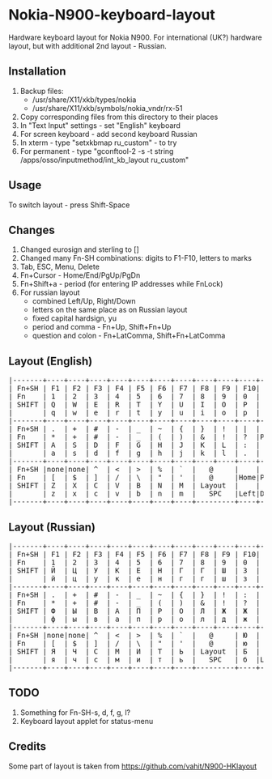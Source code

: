 Nokia-N900-keyboard-layout
==========================

Hardware keyboard layout for Nokia N900.
For international (UK?) hardware layout, but with additional 2nd layout - Russian.

Installation
------------
1. Backup files:
   - /usr/share/X11/xkb/types/nokia
   - /usr/share/X11/xkb/symbols/nokia_vndr/rx-51
2. Copy corresponding files from this directory to their places
3. In "Text Input" settings - set "English" keyboard
4. For screen keyboard - add second keyboard Russian
5. In xterm - type "setxkbmap ru_custom" - to try
6. For permanent - type "gconftool-2 -s -t string /apps/osso/inputmethod/int_kb_layout ru_custom"

Usage
-----
To switch layout - press Shift-Space

Changes
-------
1. Changed eurosign and sterling to []
2. Changed many Fn-SH combinations: digits to F1-F10, letters to marks
3. Tab, ESC, Menu, Delete
4. Fn+Cursor - Home/End/PgUp/PgDn
5. Fn+Shift+a - period (for entering IP addresses while FnLock)
6. For russian layout
   - combined Left/Up, Right/Down
   - letters on the same place as on Russian layout
   - fixed capital hardsign, yu
   - period and comma - Fn+Up, Shift+Fn+Up
   - question and colon - Fn+LatComma, Shift+Fn+LatComma

Layout (English)
----------------
<pre>
|-------+----+----+----+----+----+----+----+----+----+----+----+-----|
| Fn+SH | F1 | F2 | F3 | F4 | F5 | F6 | F7 | F8 | F9 | F10| F11| F12 |
| Fn    | 1  | 2  | 3  | 4  | 5  | 6  | 7  | 8  | 9  | 0  | =  | Del |
| SHIFT | Q  | W  | E  | R  | T  | Y  | U  | I  | O  | P  | ;  | Tab |
|       | q  | w  | e  | r  | t  | y  | u  | i  | o  | p  | ,  | BKSP|
|-------+----+----+----+----+----+----+----+----+----+----+----+-----|
| Fn+SH | .  | +  | #  | -  | _  | ~  | {  | }  | !  | |  |    | MENU|
| Fn    | *  | +  | #  | -  | _  | (  | )  | &  | !  | ?  |PgUp| ESC |
| SHIFT | A  | S  | D  | F  | G  | H  | J  | K  | L  | :  |    | RET |
|       | a  | s  | d  | f  | g  | h  | j  | k  | l  | .  | Up | RET |
|-------+----+----+----+----+----+----+----+----+----+----+----+-----|
| Fn+SH |none|none| ^  | <  | >  | %  | `  |   @     |    |    |     |
| Fn    | [  | $  | ]  | /  | \  | "  | '  |   @     |Home|PgDn| End |
| SHIFT | Z  | X  | C  | V  | B  | N  | M  | Layout  |    |    |     |
|       | z  | x  | c  | v  | b  | n  | m  |   SPC   |Left|Down|Right|
|-------+----+----+----+----+----+----+----+---------+----+----+-----|
</pre>

Layout (Russian)
----------------
<pre>
|-------+----+----+----+----+----+----+----+----+----+----+----+-----|
| Fn+SH | F1 | F2 | F3 | F4 | F5 | F6 | F7 | F8 | F9 | F10| Ъ  | F12 |
| Fn    | 1  | 2  | 3  | 4  | 5  | 6  | 7  | 8  | 9  | 0  | ъ  | Del |
| SHIFT | Й  | Ц  | У  | К  | Е  | Н  | Г  | Г  | Ш  | З  | Х  | Tab |
|       | й  | ц  | у  | к  | е  | н  | г  | г  | ш  | з  | х  | BKSP|
|-------+----+----+----+----+----+----+----+----+----+----+----+-----|
| Fn+SH | .  | +  | #  | -  | _  | ~  | {  | }  | !  | :  | ,  | MENU|
| Fn    | *  | +  | #  | -  | _  | (  | )  | &  | !  | ?  | .  | ESC |
| SHIFT | Ф  | Ы  | В  | А  | П  | Р  | О  | Л  | Ж  | Ж  | Э  | RET |
|       | ф  | ы  | в  | а  | п  | р  | о  | л  | д  | ж  | э  | RET |
|-------+----+----+----+----+----+----+----+----+----+----+----+-----|
| Fn+SH |none|none| ^  | <  | >  | %  | `  |   @     | Ю  |    |     |
| Fn    | [  | $  | ]  | /  | \  | "  | '  |   @     | ю  | Up | Down|
| SHIFT | Я  | Ч  | С  | М  | И  | Т  | Ь  | Layout  | Б  |    |     |
|       | я  | ч  | с  | м  | и  | т  | ь  |   SPC   | б  |Left|Right|
|-------+----+----+----+----+----+----+----+---------+----+----+-----|
</pre>

TODO
----
1. Something for Fn-SH-s, d, f, g, l?
2. Keyboard layout applet for status-menu

Credits
-------
Some part of layout is taken from https://github.com/vahit/N900-HKlayout
